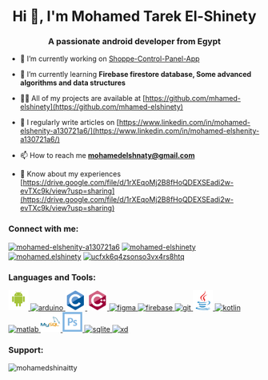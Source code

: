 <h1 align="center">Hi 👋, I'm Mohamed Tarek El-Shinety</h1>
<h3 align="center">A passionate android developer from Egypt</h3>

- 🔭 I’m currently working on [Shoppe-Control-Panel-App](https://github.com/mhamed-elshinety/ShoppeControlPanel)

- 🌱 I’m currently learning **Firebase firestore database, Some advanced algorithms and data structures**

- 👨‍💻 All of my projects are available at [https://github.com/mhamed-elshinety](https://github.com/mhamed-elshinety)

- 📝 I regularly write articles on [https://www.linkedin.com/in/mohamed-elshenity-a130721a6/](https://www.linkedin.com/in/mohamed-elshenity-a130721a6/)

- 📫 How to reach me **mohamedelshnaty@gmail.com**

- 📄 Know about my experiences [https://drive.google.com/file/d/1rXEqoMj2B8fHoQDEXSEadi2w-evTXc9k/view?usp=sharing](https://drive.google.com/file/d/1rXEqoMj2B8fHoQDEXSEadi2w-evTXc9k/view?usp=sharing)

<h3 align="left">Connect with me:</h3>
<p align="left">
<a href="https://linkedin.com/in/mohamed-elshenity-a130721a6" target="blank"><img align="center" src="https://raw.githubusercontent.com/rahuldkjain/github-profile-readme-generator/master/src/images/icons/Social/linked-in-alt.svg" alt="mohamed-elshenity-a130721a6" height="30" width="40" /></a>
<a href="https://stackoverflow.com/users/mohamed-elshinety" target="blank"><img align="center" src="https://raw.githubusercontent.com/rahuldkjain/github-profile-readme-generator/master/src/images/icons/Social/stack-overflow.svg" alt="mohamed-elshinety" height="30" width="40" /></a>
<a href="https://fb.com/mohamed.elshinety" target="blank"><img align="center" src="https://raw.githubusercontent.com/rahuldkjain/github-profile-readme-generator/master/src/images/icons/Social/facebook.svg" alt="mohamed.elshinety" height="30" width="40" /></a>
<a href="https://www.youtube.com/c/ucfxk6q4zsonso3vx4rs8htq" target="blank"><img align="center" src="https://raw.githubusercontent.com/rahuldkjain/github-profile-readme-generator/master/src/images/icons/Social/youtube.svg" alt="ucfxk6q4zsonso3vx4rs8htq" height="30" width="40" /></a>
</p>

<h3 align="left">Languages and Tools:</h3>
<p align="left"> <a href="https://developer.android.com" target="_blank" rel="noreferrer"> <img src="https://raw.githubusercontent.com/devicons/devicon/master/icons/android/android-original-wordmark.svg" alt="android" width="40" height="40"/> </a> <a href="https://www.arduino.cc/" target="_blank" rel="noreferrer"> <img src="https://cdn.worldvectorlogo.com/logos/arduino-1.svg" alt="arduino" width="40" height="40"/> </a> <a href="https://www.cprogramming.com/" target="_blank" rel="noreferrer"> <img src="https://raw.githubusercontent.com/devicons/devicon/master/icons/c/c-original.svg" alt="c" width="40" height="40"/> </a> <a href="https://www.w3schools.com/cpp/" target="_blank" rel="noreferrer"> <img src="https://raw.githubusercontent.com/devicons/devicon/master/icons/cplusplus/cplusplus-original.svg" alt="cplusplus" width="40" height="40"/> </a> <a href="https://www.figma.com/" target="_blank" rel="noreferrer"> <img src="https://www.vectorlogo.zone/logos/figma/figma-icon.svg" alt="figma" width="40" height="40"/> </a> <a href="https://firebase.google.com/" target="_blank" rel="noreferrer"> <img src="https://www.vectorlogo.zone/logos/firebase/firebase-icon.svg" alt="firebase" width="40" height="40"/> </a> <a href="https://git-scm.com/" target="_blank" rel="noreferrer"> <img src="https://www.vectorlogo.zone/logos/git-scm/git-scm-icon.svg" alt="git" width="40" height="40"/> </a> <a href="https://www.java.com" target="_blank" rel="noreferrer"> <img src="https://raw.githubusercontent.com/devicons/devicon/master/icons/java/java-original.svg" alt="java" width="40" height="40"/> </a> <a href="https://kotlinlang.org" target="_blank" rel="noreferrer"> <img src="https://www.vectorlogo.zone/logos/kotlinlang/kotlinlang-icon.svg" alt="kotlin" width="40" height="40"/> </a> <a href="https://www.mathworks.com/" target="_blank" rel="noreferrer"> <img src="https://upload.wikimedia.org/wikipedia/commons/2/21/Matlab_Logo.png" alt="matlab" width="40" height="40"/> </a> <a href="https://www.mysql.com/" target="_blank" rel="noreferrer"> <img src="https://raw.githubusercontent.com/devicons/devicon/master/icons/mysql/mysql-original-wordmark.svg" alt="mysql" width="40" height="40"/> </a> <a href="https://www.photoshop.com/en" target="_blank" rel="noreferrer"> <img src="https://raw.githubusercontent.com/devicons/devicon/master/icons/photoshop/photoshop-line.svg" alt="photoshop" width="40" height="40"/> </a> <a href="https://www.sqlite.org/" target="_blank" rel="noreferrer"> <img src="https://www.vectorlogo.zone/logos/sqlite/sqlite-icon.svg" alt="sqlite" width="40" height="40"/> </a> <a href="https://www.adobe.com/products/xd.html" target="_blank" rel="noreferrer"> <img src="https://cdn.worldvectorlogo.com/logos/adobe-xd.svg" alt="xd" width="40" height="40"/> </a> </p>

<h3 align="left">Support:</h3>
<p><a href="https://www.buymeacoffee.com/mohamedels2"> <img align="left" src="https://cdn.buymeacoffee.com/buttons/v2/default-yellow.png" height="50" width="210" alt="mohamedshinaitty" /></a></p><br><br>
